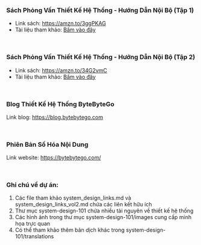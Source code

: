 ### Sách Phỏng Vấn Thiết Kế Hệ Thống - Hướng Dẫn Nội Bộ (Tập 1)

- Link sách: https://amzn.to/3ggPKAG  
- Tài liệu tham khảo: [Bấm vào đây](system_design_links.md)

<br>

### Sách Phỏng Vấn Thiết Kế Hệ Thống - Hướng Dẫn Nội Bộ (Tập 2)  

- Link sách: https://amzn.to/34G2vmC  
- Tài liệu tham khảo: [Bấm vào đây](system_design_links_vol2.md)

<br>

### Blog Thiết Kế Hệ Thống ByteByteGo

Link blog: https://blog.bytebytego.com

<br>

### Phiên Bản Số Hóa Nội Dung

Link website: https://bytebytego.com/

<br>

### Ghi chú về dự án:
1. Các file tham khảo system_design_links.md và system_design_links_vol2.md chứa các liên kết hữu ích
2. Thư mục system-design-101 chứa nhiều tài nguyên về thiết kế hệ thống
3. Các hình ảnh trong thư mục system-design-101/images cung cấp minh họa trực quan
4. Có thể tham khảo thêm bản dịch khác trong system-design-101/translations
